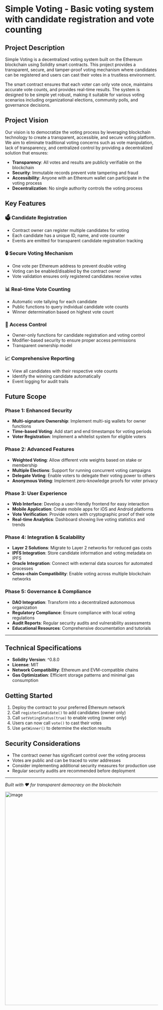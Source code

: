 # Simple Voting - Basic voting system with candidate registration and vote counting

## Project Description

Simple Voting is a decentralized voting system built on the Ethereum blockchain using Solidity smart contracts. This project provides a transparent, secure, and tamper-proof voting mechanism where candidates can be registered and users can cast their votes in a trustless environment.

The smart contract ensures that each voter can only vote once, maintains accurate vote counts, and provides real-time results. The system is designed to be simple yet robust, making it suitable for various voting scenarios including organizational elections, community polls, and governance decisions.

## Project Vision

Our vision is to democratize the voting process by leveraging blockchain technology to create a transparent, accessible, and secure voting platform. We aim to eliminate traditional voting concerns such as vote manipulation, lack of transparency, and centralized control by providing a decentralized solution that ensures:

- **Transparency**: All votes and results are publicly verifiable on the blockchain
- **Security**: Immutable records prevent vote tampering and fraud
- **Accessibility**: Anyone with an Ethereum wallet can participate in the voting process
- **Decentralization**: No single authority controls the voting process

## Key Features

### 🗳️ **Candidate Registration**
- Contract owner can register multiple candidates for voting
- Each candidate has a unique ID, name, and vote counter
- Events are emitted for transparent candidate registration tracking

### 🔒 **Secure Voting Mechanism**
- One vote per Ethereum address to prevent double voting
- Voting can be enabled/disabled by the contract owner
- Vote validation ensures only registered candidates receive votes

### 📊 **Real-time Vote Counting**
- Automatic vote tallying for each candidate
- Public functions to query individual candidate vote counts
- Winner determination based on highest vote count

### 🔐 **Access Control**
- Owner-only functions for candidate registration and voting control
- Modifier-based security to ensure proper access permissions
- Transparent ownership model

### 📈 **Comprehensive Reporting**
- View all candidates with their respective vote counts
- Identify the winning candidate automatically
- Event logging for audit trails

## Future Scope

### Phase 1: Enhanced Security
- **Multi-signature Ownership**: Implement multi-sig wallets for owner functions
- **Time-based Voting**: Add start and end timestamps for voting periods
- **Voter Registration**: Implement a whitelist system for eligible voters

### Phase 2: Advanced Features
- **Weighted Voting**: Allow different vote weights based on stake or membership
- **Multiple Elections**: Support for running concurrent voting campaigns
- **Delegate Voting**: Enable voters to delegate their voting power to others
- **Anonymous Voting**: Implement zero-knowledge proofs for voter privacy

### Phase 3: User Experience
- **Web Interface**: Develop a user-friendly frontend for easy interaction
- **Mobile Application**: Create mobile apps for iOS and Android platforms
- **Vote Verification**: Provide voters with cryptographic proof of their vote
- **Real-time Analytics**: Dashboard showing live voting statistics and trends

### Phase 4: Integration & Scalability
- **Layer 2 Solutions**: Migrate to Layer 2 networks for reduced gas costs
- **IPFS Integration**: Store candidate information and voting metadata on IPFS
- **Oracle Integration**: Connect with external data sources for automated processes
- **Cross-chain Compatibility**: Enable voting across multiple blockchain networks

### Phase 5: Governance & Compliance
- **DAO Integration**: Transform into a decentralized autonomous organization
- **Regulatory Compliance**: Ensure compliance with local voting regulations
- **Audit Reports**: Regular security audits and vulnerability assessments
- **Educational Resources**: Comprehensive documentation and tutorials

---

## Technical Specifications

- **Solidity Version**: ^0.8.0
- **License**: MIT
- **Network Compatibility**: Ethereum and EVM-compatible chains
- **Gas Optimization**: Efficient storage patterns and minimal gas consumption

## Getting Started

1. Deploy the contract to your preferred Ethereum network
2. Call `registerCandidate()` to add candidates (owner only)
3. Call `setVotingStatus(true)` to enable voting (owner only)
4. Users can now call `vote()` to cast their votes
5. Use `getWinner()` to determine the election results

## Security Considerations

- The contract owner has significant control over the voting process
- Votes are public and can be traced to voter addresses
- Consider implementing additional security measures for production use
- Regular security audits are recommended before deployment

---

*Built with ❤️ for transparent democracy on the blockchain*


<img width="1344" height="701" alt="image" src="https://github.com/user-attachments/assets/7bf307c8-ea28-44fb-bd0e-30074dd09985" />







